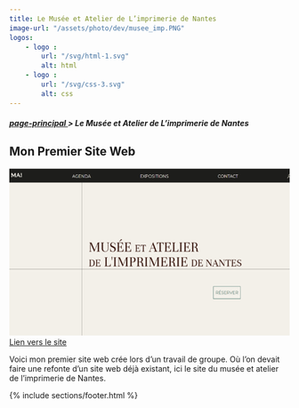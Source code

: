 ```yaml
---
title: Le Musée et Atelier de L’imprimerie de Nantes
image-url: "/assets/photo/dev/musee_imp.PNG"
logos: 
    - logo : 
        url: "/svg/html-1.svg"
        alt: html
    - logo : 
        url: "/svg/css-3.svg"
        alt: css
---
```


<section class="file-ariane">
    <h5><a href="./../">page-principal </a>> Le Musée et Atelier de L’imprimerie de Nantes</h5>
</section>

<section class = "monPreSite">
    <h1>Mon Premier Site Web</h1>
    <div class="surligne"></div>
    <img src="/assets/photo/dev/musee_imp.png" alt="exemple"><br    >
    <a href="https://vrai-musee-imprimerie-nantes.netlify.app/index.html"> Lien vers le site </a>
    <p>Voici mon premier site web crée lors d’un travail de groupe. Où l’on devait faire une refonte d’un site web déjà existant, ici le site du musée et atelier de l’imprimerie de Nantes.</p>
</section>

{% include sections/footer.html %}
